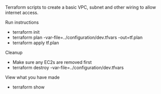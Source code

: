 Terraform scripts to create a basic VPC, subnet and other wiring to allow internet access.


Run instructions
+ terraform init
+ terraform plan -var-file=../configuration/dev.tfvars -out=tf.plan
+ terraform apply tf.plan

Cleanup 
+ Make sure any EC2s are removed first
+ terraform destroy -var-file=../configuration/dev.tfvars


View what you have made
+ terraform show

